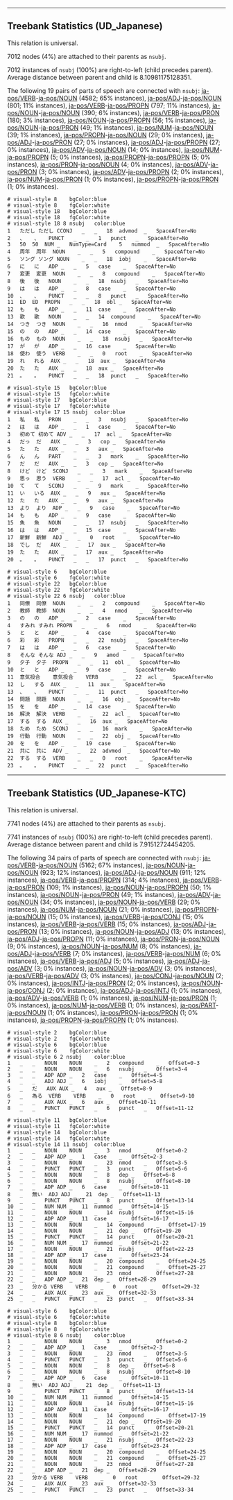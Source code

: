 

--------------------------------------------------------------------------------

## Treebank Statistics (UD_Japanese)

This relation is universal.

7012 nodes (4%) are attached to their parents as `nsubj`.

7012 instances of `nsubj` (100%) are right-to-left (child precedes parent).
Average distance between parent and child is 8.10981175128351.

The following 19 pairs of parts of speech are connected with `nsubj`: [ja-pos/VERB]()-[ja-pos/NOUN]() (4582; 65% instances), [ja-pos/ADJ]()-[ja-pos/NOUN]() (801; 11% instances), [ja-pos/VERB]()-[ja-pos/PROPN]() (797; 11% instances), [ja-pos/NOUN]()-[ja-pos/NOUN]() (390; 6% instances), [ja-pos/VERB]()-[ja-pos/PRON]() (180; 3% instances), [ja-pos/NOUN]()-[ja-pos/PROPN]() (56; 1% instances), [ja-pos/NOUN]()-[ja-pos/PRON]() (49; 1% instances), [ja-pos/NUM]()-[ja-pos/NOUN]() (39; 1% instances), [ja-pos/PROPN]()-[ja-pos/NOUN]() (29; 0% instances), [ja-pos/ADJ]()-[ja-pos/PRON]() (27; 0% instances), [ja-pos/ADJ]()-[ja-pos/PROPN]() (27; 0% instances), [ja-pos/ADV]()-[ja-pos/NOUN]() (14; 0% instances), [ja-pos/NUM]()-[ja-pos/PROPN]() (5; 0% instances), [ja-pos/PROPN]()-[ja-pos/PROPN]() (5; 0% instances), [ja-pos/PRON]()-[ja-pos/NOUN]() (4; 0% instances), [ja-pos/ADV]()-[ja-pos/PRON]() (3; 0% instances), [ja-pos/ADV]()-[ja-pos/PROPN]() (2; 0% instances), [ja-pos/NUM]()-[ja-pos/PRON]() (1; 0% instances), [ja-pos/PROPN]()-[ja-pos/PRON]() (1; 0% instances).


~~~ conllu
# visual-style 8	bgColor:blue
# visual-style 8	fgColor:white
# visual-style 18	bgColor:blue
# visual-style 18	fgColor:white
# visual-style 18 8 nsubj	color:blue
1	ただし	ただし	CCONJ	_	_	18	advmod	_	SpaceAfter=No
2	、	、	PUNCT	_	_	1	punct	_	SpaceAfter=No
3	50	50	NUM	_	NumType=Card	5	nummod	_	SpaceAfter=No
4	周年	周年	NOUN	_	_	5	compound	_	SpaceAfter=No
5	ソング	ソング	NOUN	_	_	18	iobj	_	SpaceAfter=No
6	に	に	ADP	_	_	5	case	_	SpaceAfter=No
7	変更	変更	NOUN	_	_	8	compound	_	SpaceAfter=No
8	後	後	NOUN	_	_	18	nsubj	_	SpaceAfter=No
9	は	は	ADP	_	_	8	case	_	SpaceAfter=No
10	、	、	PUNCT	_	_	8	punct	_	SpaceAfter=No
11	ED	ED	PROPN	_	_	18	obl	_	SpaceAfter=No
12	も	も	ADP	_	_	11	case	_	SpaceAfter=No
13	歌	歌	NOUN	_	_	14	compound	_	SpaceAfter=No
14	つき	つき	NOUN	_	_	16	nmod	_	SpaceAfter=No
15	の	の	ADP	_	_	14	case	_	SpaceAfter=No
16	もの	もの	NOUN	_	_	18	nsubj	_	SpaceAfter=No
17	が	が	ADP	_	_	16	case	_	SpaceAfter=No
18	使わ	使う	VERB	_	_	0	root	_	SpaceAfter=No
19	れ	れる	AUX	_	_	18	aux	_	SpaceAfter=No
20	た	た	AUX	_	_	18	aux	_	SpaceAfter=No
21	。	。	PUNCT	_	_	18	punct	_	SpaceAfter=No

~~~


~~~ conllu
# visual-style 15	bgColor:blue
# visual-style 15	fgColor:white
# visual-style 17	bgColor:blue
# visual-style 17	fgColor:white
# visual-style 17 15 nsubj	color:blue
1	私	私	PRON	_	_	3	nsubj	_	SpaceAfter=No
2	は	は	ADP	_	_	1	case	_	SpaceAfter=No
3	初めて	初めて	ADV	_	_	17	acl	_	SpaceAfter=No
4	だっ	だ	AUX	_	_	3	cop	_	SpaceAfter=No
5	た	た	AUX	_	_	3	aux	_	SpaceAfter=No
6	ん	ん	PART	_	_	3	mark	_	SpaceAfter=No
7	だ	だ	AUX	_	_	3	cop	_	SpaceAfter=No
8	けど	けど	SCONJ	_	_	3	mark	_	SpaceAfter=No
9	思っ	思う	VERB	_	_	17	acl	_	SpaceAfter=No
10	て	て	SCONJ	_	_	9	mark	_	SpaceAfter=No
11	い	いる	AUX	_	_	9	aux	_	SpaceAfter=No
12	た	た	AUX	_	_	9	aux	_	SpaceAfter=No
13	より	より	ADP	_	_	9	case	_	SpaceAfter=No
14	も	も	ADP	_	_	9	case	_	SpaceAfter=No
15	魚	魚	NOUN	_	_	17	nsubj	_	SpaceAfter=No
16	は	は	ADP	_	_	15	case	_	SpaceAfter=No
17	新鮮	新鮮	ADJ	_	_	0	root	_	SpaceAfter=No
18	でし	だ	AUX	_	_	17	aux	_	SpaceAfter=No
19	た	た	AUX	_	_	17	aux	_	SpaceAfter=No
20	。	。	PUNCT	_	_	17	punct	_	SpaceAfter=No

~~~


~~~ conllu
# visual-style 6	bgColor:blue
# visual-style 6	fgColor:white
# visual-style 22	bgColor:blue
# visual-style 22	fgColor:white
# visual-style 22 6 nsubj	color:blue
1	同僚	同僚	NOUN	_	_	2	compound	_	SpaceAfter=No
2	教師	教師	NOUN	_	_	4	nmod	_	SpaceAfter=No
3	の	の	ADP	_	_	2	case	_	SpaceAfter=No
4	すみれ	すみれ	PROPN	_	_	6	nmod	_	SpaceAfter=No
5	と	と	ADP	_	_	4	case	_	SpaceAfter=No
6	彩	彩	PROPN	_	_	22	nsubj	_	SpaceAfter=No
7	は	は	ADP	_	_	6	case	_	SpaceAfter=No
8	そんな	そんな	ADJ	_	_	9	amod	_	SpaceAfter=No
9	夕子	夕子	PROPN	_	_	11	obl	_	SpaceAfter=No
10	と	と	ADP	_	_	9	case	_	SpaceAfter=No
11	意気投合	意気投合	VERB	_	_	22	acl	_	SpaceAfter=No
12	し	する	AUX	_	_	11	aux	_	SpaceAfter=No
13	、	、	PUNCT	_	_	11	punct	_	SpaceAfter=No
14	問題	問題	NOUN	_	_	16	obj	_	SpaceAfter=No
15	を	を	ADP	_	_	14	case	_	SpaceAfter=No
16	解決	解決	VERB	_	_	22	acl	_	SpaceAfter=No
17	する	する	AUX	_	_	16	aux	_	SpaceAfter=No
18	ため	ため	SCONJ	_	_	16	mark	_	SpaceAfter=No
19	行動	行動	NOUN	_	_	22	obj	_	SpaceAfter=No
20	を	を	ADP	_	_	19	case	_	SpaceAfter=No
21	共に	共に	ADV	_	_	22	advmod	_	SpaceAfter=No
22	する	する	VERB	_	_	0	root	_	SpaceAfter=No
23	。	。	PUNCT	_	_	22	punct	_	SpaceAfter=No

~~~




--------------------------------------------------------------------------------

## Treebank Statistics (UD_Japanese-KTC)

This relation is universal.

7741 nodes (4%) are attached to their parents as `nsubj`.

7741 instances of `nsubj` (100%) are right-to-left (child precedes parent).
Average distance between parent and child is 7.91512724454205.

The following 34 pairs of parts of speech are connected with `nsubj`: [ja-pos/VERB]()-[ja-pos/NOUN]() (5162; 67% instances), [ja-pos/NOUN]()-[ja-pos/NOUN]() (923; 12% instances), [ja-pos/ADJ]()-[ja-pos/NOUN]() (911; 12% instances), [ja-pos/VERB]()-[ja-pos/PROPN]() (314; 4% instances), [ja-pos/VERB]()-[ja-pos/PRON]() (109; 1% instances), [ja-pos/NOUN]()-[ja-pos/PROPN]() (50; 1% instances), [ja-pos/NOUN]()-[ja-pos/PRON]() (49; 1% instances), [ja-pos/ADV]()-[ja-pos/NOUN]() (34; 0% instances), [ja-pos/NOUN]()-[ja-pos/VERB]() (29; 0% instances), [ja-pos/NUM]()-[ja-pos/NOUN]() (21; 0% instances), [ja-pos/PROPN]()-[ja-pos/NOUN]() (15; 0% instances), [ja-pos/VERB]()-[ja-pos/CONJ]() (15; 0% instances), [ja-pos/VERB]()-[ja-pos/VERB]() (15; 0% instances), [ja-pos/ADJ]()-[ja-pos/PRON]() (13; 0% instances), [ja-pos/NOUN]()-[ja-pos/ADJ]() (13; 0% instances), [ja-pos/ADJ]()-[ja-pos/PROPN]() (11; 0% instances), [ja-pos/PRON]()-[ja-pos/NOUN]() (9; 0% instances), [ja-pos/NOUN]()-[ja-pos/NUM]() (8; 0% instances), [ja-pos/ADJ]()-[ja-pos/VERB]() (7; 0% instances), [ja-pos/VERB]()-[ja-pos/NUM]() (6; 0% instances), [ja-pos/VERB]()-[ja-pos/ADJ]() (5; 0% instances), [ja-pos/ADJ]()-[ja-pos/ADV]() (3; 0% instances), [ja-pos/NOUN]()-[ja-pos/ADV]() (3; 0% instances), [ja-pos/VERB]()-[ja-pos/ADV]() (3; 0% instances), [ja-pos/CONJ]()-[ja-pos/NOUN]() (2; 0% instances), [ja-pos/INTJ]()-[ja-pos/PRON]() (2; 0% instances), [ja-pos/NOUN]()-[ja-pos/CONJ]() (2; 0% instances), [ja-pos/ADJ]()-[ja-pos/INTJ]() (1; 0% instances), [ja-pos/ADV]()-[ja-pos/VERB]() (1; 0% instances), [ja-pos/NUM]()-[ja-pos/PRON]() (1; 0% instances), [ja-pos/NUM]()-[ja-pos/VERB]() (1; 0% instances), [ja-pos/PART]()-[ja-pos/NOUN]() (1; 0% instances), [ja-pos/PRON]()-[ja-pos/PRON]() (1; 0% instances), [ja-pos/PROPN]()-[ja-pos/PROPN]() (1; 0% instances).


~~~ conllu
# visual-style 2	bgColor:blue
# visual-style 2	fgColor:white
# visual-style 6	bgColor:blue
# visual-style 6	fgColor:white
# visual-style 6 2 nsubj	color:blue
1	_	_	NOUN	NOUN	_	2	compound	_	Offset=0-3
2	_	_	NOUN	NOUN	_	6	nsubj	_	Offset=3-4
3	_	_	ADP	ADP	_	2	case	_	Offset=4-5
4	_	_	ADJ	ADJ	_	6	iobj	_	Offset=5-8
5	_	だ	AUX	AUX	_	4	aux	_	Offset=8-9
6	_	為る	VERB	VERB	_	0	root	_	Offset=9-10
7	_	_	AUX	AUX	_	6	aux	_	Offset=10-11
8	_	_	PUNCT	PUNCT	_	6	punct	_	Offset=11-12

~~~


~~~ conllu
# visual-style 11	bgColor:blue
# visual-style 11	fgColor:white
# visual-style 14	bgColor:blue
# visual-style 14	fgColor:white
# visual-style 14 11 nsubj	color:blue
1	_	_	NOUN	NOUN	_	3	nmod	_	Offset=0-2
2	_	_	ADP	ADP	_	1	case	_	Offset=2-3
3	_	_	NOUN	NOUN	_	23	nmod	_	Offset=3-5
4	_	_	PUNCT	PUNCT	_	3	punct	_	Offset=5-6
5	_	_	NOUN	NOUN	_	8	dep	_	Offset=6-8
6	_	_	NOUN	NOUN	_	8	nsubj	_	Offset=8-10
7	_	_	ADP	ADP	_	6	case	_	Offset=10-11
8	_	無い	ADJ	ADJ	_	21	dep	_	Offset=11-13
9	_	_	PUNCT	PUNCT	_	8	punct	_	Offset=13-14
10	_	_	NUM	NUM	_	11	nummod	_	Offset=14-15
11	_	_	NOUN	NOUN	_	14	nsubj	_	Offset=15-16
12	_	_	ADP	ADP	_	11	case	_	Offset=16-17
13	_	_	NOUN	NOUN	_	14	compound	_	Offset=17-19
14	_	_	NOUN	NOUN	_	21	dep	_	Offset=19-20
15	_	_	PUNCT	PUNCT	_	14	punct	_	Offset=20-21
16	_	_	NUM	NUM	_	17	nummod	_	Offset=21-22
17	_	_	NOUN	NOUN	_	21	nsubj	_	Offset=22-23
18	_	_	ADP	ADP	_	17	case	_	Offset=23-24
19	_	_	NOUN	NOUN	_	20	compound	_	Offset=24-25
20	_	_	NOUN	NOUN	_	21	compound	_	Offset=25-27
21	_	_	NOUN	NOUN	_	23	nmod	_	Offset=27-28
22	_	_	ADP	ADP	_	21	dep	_	Offset=28-29
23	_	分かる	VERB	VERB	_	0	root	_	Offset=29-32
24	_	_	AUX	AUX	_	23	aux	_	Offset=32-33
25	_	_	PUNCT	PUNCT	_	23	punct	_	Offset=33-34

~~~


~~~ conllu
# visual-style 6	bgColor:blue
# visual-style 6	fgColor:white
# visual-style 8	bgColor:blue
# visual-style 8	fgColor:white
# visual-style 8 6 nsubj	color:blue
1	_	_	NOUN	NOUN	_	3	nmod	_	Offset=0-2
2	_	_	ADP	ADP	_	1	case	_	Offset=2-3
3	_	_	NOUN	NOUN	_	23	nmod	_	Offset=3-5
4	_	_	PUNCT	PUNCT	_	3	punct	_	Offset=5-6
5	_	_	NOUN	NOUN	_	8	dep	_	Offset=6-8
6	_	_	NOUN	NOUN	_	8	nsubj	_	Offset=8-10
7	_	_	ADP	ADP	_	6	case	_	Offset=10-11
8	_	無い	ADJ	ADJ	_	21	dep	_	Offset=11-13
9	_	_	PUNCT	PUNCT	_	8	punct	_	Offset=13-14
10	_	_	NUM	NUM	_	11	nummod	_	Offset=14-15
11	_	_	NOUN	NOUN	_	14	nsubj	_	Offset=15-16
12	_	_	ADP	ADP	_	11	case	_	Offset=16-17
13	_	_	NOUN	NOUN	_	14	compound	_	Offset=17-19
14	_	_	NOUN	NOUN	_	21	dep	_	Offset=19-20
15	_	_	PUNCT	PUNCT	_	14	punct	_	Offset=20-21
16	_	_	NUM	NUM	_	17	nummod	_	Offset=21-22
17	_	_	NOUN	NOUN	_	21	nsubj	_	Offset=22-23
18	_	_	ADP	ADP	_	17	case	_	Offset=23-24
19	_	_	NOUN	NOUN	_	20	compound	_	Offset=24-25
20	_	_	NOUN	NOUN	_	21	compound	_	Offset=25-27
21	_	_	NOUN	NOUN	_	23	nmod	_	Offset=27-28
22	_	_	ADP	ADP	_	21	dep	_	Offset=28-29
23	_	分かる	VERB	VERB	_	0	root	_	Offset=29-32
24	_	_	AUX	AUX	_	23	aux	_	Offset=32-33
25	_	_	PUNCT	PUNCT	_	23	punct	_	Offset=33-34

~~~


